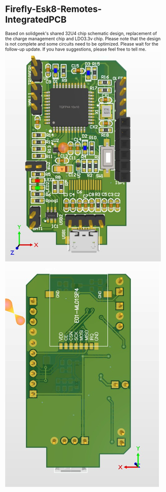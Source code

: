 # Firefly-Esk8-Remotes-IntegratedPCB
Based on solidgeek's shared 32U4 chip schematic design, replacement of the charge management chip and LDO3.3v chip. Please note that the design is not complete and some circuits need to be optimized. Please wait for the follow-up update. If you have suggestions, please feel free to tell me.
![Solodros](https://github.com/Solodros/Firefly-Esk8-Remotes-Integrated-PCB/blob/master/Snipaste_2018-06-30_11-04-05.jpg)
![Solodros](https://github.com/Solodros/Firefly-Esk8-Remotes-Integrated-PCB/blob/master/Snipaste_2018-06-30_11-04-21.jpg)
